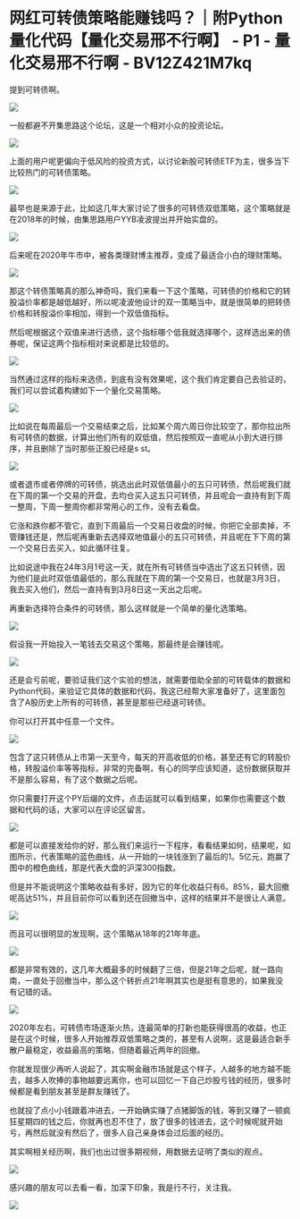 # 网红可转债策略能赚钱吗？｜附Python量化代码【量化交易邢不行啊】 - P1 - 量化交易邢不行啊 - BV12Z421M7kq

提到可转债啊。

![](img/b4504badab91e263ab1ba7bb4b431e05_1.png)

一般都避不开集思路这个论坛，这是一个相对小众的投资论坛。

![](img/b4504badab91e263ab1ba7bb4b431e05_3.png)

上面的用户呢更偏向于低风险的投资方式，以讨论新股可转债ETF为主，很多当下比较热门的可转债策略。

![](img/b4504badab91e263ab1ba7bb4b431e05_5.png)

最早也是来源于此，比如这几年大家讨论了很多的可转债双低策略，这个策略就是在2018年的时候，由集思路用户YYB凌波提出并开始实盘的。



![](img/b4504badab91e263ab1ba7bb4b431e05_7.png)

后来呢在2020年牛市中，被各类理财博主推荐，变成了最适合小白的理财策略。

![](img/b4504badab91e263ab1ba7bb4b431e05_9.png)

那这个转债策略真的那么神奇吗，我们来看一下这个策略，可转债的价格和它的转股溢价率都是越低越好，所以呢凌波他设计的双一策略当中，就是很简单的把转债价格和转股溢价率相加，得到一个双低值指标。

然后呢根据这个双值来进行选债，这个指标哪个低我就选择哪个，这样选出来的债券呢，保证这两个指标相对来说都是比较低的。



![](img/b4504badab91e263ab1ba7bb4b431e05_11.png)

当然通过这样的指标来选债，到底有没有效果呢，这个我们肯定要自己去验证的，我们可以尝试着构建如下一个量化交易策略。



![](img/b4504badab91e263ab1ba7bb4b431e05_13.png)

比如说在每周最后一个交易结束之后，比如某个周六周日你比较空了，那你拉出所有可转债的数据，计算出他们所有的双低值，然后按照双一直呢从小到大进行排序，并且删除了当时那些正股已经是s st。



![](img/b4504badab91e263ab1ba7bb4b431e05_15.png)

或者退市或者停牌的可转债，挑选出此时双低值最小的五只可转债，然后呢我们就在下周的第一个交易的开盘，去均仓买入这五只可转债，并且呢会一直持有到下周一整周，下周一整周你都非常用心的工作，没有去看盘。

它涨和跌你都不管它，直到下周最后一个交易日收盘的时候，你把它全部卖掉，不管赚钱还是，然后呢再重新去选择双地值最小的五只可转债，并且呢在下下周的第一个交易日去买入，如此循环往复。

比如说途中我在24年3月1号这一天，就在所有可转债当中选出了这五只转债，因为他们是此时双低值最低的，那么我就在下周的第一个交易日，也就是3月3日，我去买入他们，然后一直持有到3月8日这一天出之后呢。

再重新选择符合条件的可转债，那么这样就是一个简单的量化选策略。

![](img/b4504badab91e263ab1ba7bb4b431e05_17.png)

假设我一开始投入一笔钱去交易这个策略，那最终是会赚钱呢。

![](img/b4504badab91e263ab1ba7bb4b431e05_19.png)

还是会亏前呢，要验证我们这个实验的想法，就需要借助全部的可转载体的数据和Python代码，来验证它具体的数据和代码，我这已经帮大家准备好了，这里面包含了A股历史上所有的可转债，甚至是那些已经退可转债。

你可以打开其中任意一个文件。

![](img/b4504badab91e263ab1ba7bb4b431e05_21.png)

包含了这只转债从上市第一天至今，每天的开高收低的价格，甚至还有它的转股价格，转股溢价率等等指标，非常的完备啊，有心的同学应该知道，这份数据获取并不是那么容易，有了这个数据之后呢。

你只需要打开这个PY后缀的文件，点击运就可以看到结果，如果你也需要这个数据和代码的话，大家可以在评论区留言。



![](img/b4504badab91e263ab1ba7bb4b431e05_23.png)

都是可以直接发给你的好，那么我们来运行一下程序，看看结果如何，结果呢，如图所示，代表策略的蓝色曲线，从一开始的一块钱涨到了最后的1。5亿元，跑赢了图中的橙色曲线，那是代表大盘的沪深300指数。

但是并不能说明这个策略收益有多好，因为它的年化收益只有6。85%，最大回撤呢高达51%，并且目前你可以看到还在回撤当中，这样的结果并不是很让人满意。



![](img/b4504badab91e263ab1ba7bb4b431e05_25.png)

而且可以很明显的发现啊，这个策略从18年的21年年底。

![](img/b4504badab91e263ab1ba7bb4b431e05_27.png)

都是非常有效的，这几年大概最多的时候翻了三倍，但是21年之后呢，就一路向南，一直处于回撤当中，那么这个转折点21年啊其实也是挺有意思的，如果我没有记错的话。



![](img/b4504badab91e263ab1ba7bb4b431e05_29.png)

2020年左右，可转债市场逐渐火热，连最简单的打新也能获得很高的收益，也正是在这个时候，很多人开始推荐双低策略之类的，甚至有人说啊，这是最适合新手散户最稳定，收益最高的策略，但随着最近两年的回撤。

你就发现很少再听人说起了，其实啊金融市场就是这个样子，人越多的地方越不能去，越多人吹捧的事物越要远离你，也可以回忆一下自己炒股亏钱的经历，很多时候都是看到朋友甚至是群友赚钱了。

也就投了点小小钱跟着冲进去，一开始确实赚了点猪脚饭的钱，等到又赚了一顿疯狂星期四的钱之后，你就再也忍不住了，放了很多的钱进去，这个时候呢就开始亏，再然后就没有然后了，很多人自己亲身体会过后面的经历。

其实啊相关经历啊，我们也出过很多期视频，用数据去证明了类似的观点。

![](img/b4504badab91e263ab1ba7bb4b431e05_31.png)

感兴趣的朋友可以去看一看，加深下印象，我是行不行，关注我。

![](img/b4504badab91e263ab1ba7bb4b431e05_33.png)